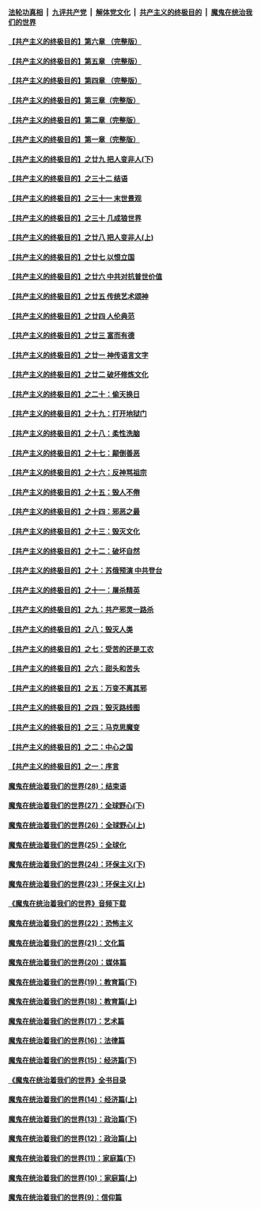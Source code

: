 ####  [法轮功真相](../../../../basic/blob/master/README.md?t=08182339) &nbsp;|&nbsp; [九评共产党](../../../../9ping.md/blob/master/README.md?t=08182339) &nbsp;|&nbsp; [解体党文化](../../../../jtdwh.md/blob/master/README.md?t=08182339)  &nbsp;|&nbsp; [共产主义的终极目的](../../../../gczydzjmd.md/blob/master/README.md?t=08182339) &nbsp;|&nbsp; [魔鬼在统治我们的世界](../../../../mgztzwmdsj.md/blob/master/README.md?t=08182339) 

#### [【共产主义的终极目的】第六章 （完整版）](../pages/nsc422/n11428913.md?t=08182339) 

#### [【共产主义的终极目的】第五章 （完整版）](../pages/nsc422/n11428912.md?t=08182339) 

#### [【共产主义的终极目的】第四章 （完整版）](../pages/nsc422/n11428907.md?t=08182339) 

#### [【共产主义的终极目的】第三章（完整版）](../pages/nsc422/n11428848.md?t=08182339) 

#### [【共产主义的终极目的】第二章（完整版）](../pages/nsc422/n11428831.md?t=08182339) 

#### [【共产主义的终极目的】第一章（完整版）](../pages/nsc422/n11417651.md?t=08182339) 

#### [【共产主义的终极目的】之廿九 把人变非人(下)](../pages/nsc422/n11344140.md?t=08182339) 

#### [【共产主义的终极目的】之三十二 结语](../pages/nsc422/n11360535.md?t=08182339) 

#### [【共产主义的终极目的】之三十一 末世景观](../pages/nsc422/n11351129.md?t=08182339) 

#### [【共产主义的终极目的】之三十 几成狼世界](../pages/nsc422/n11348280.md?t=08182339) 

#### [【共产主义的终极目的】之廿八 把人变非人(上)](../pages/nsc422/n11340492.md?t=08182339) 

#### [【共产主义的终极目的】之廿七 以恨立国](../pages/nsc422/n11336944.md?t=08182339) 

#### [【共产主义的终极目的】之廿六 中共对抗普世价值](../pages/nsc422/n11324785.md?t=08182339) 

#### [【共产主义的终极目的】之廿五 传统艺术颂神](../pages/nsc422/n11296396.md?t=08182339) 

#### [【共产主义的终极目的】之廿四 人伦典范](../pages/nsc422/n11296397.md?t=08182339) 

#### [【共产主义的终极目的】之廿三 富而有德](../pages/nsc422/n11283598.md?t=08182339) 

#### [【共产主义的终极目的】之廿一 神传语言文字](../pages/nsc422/n11263265.md?t=08182339) 

#### [【共产主义的终极目的】之廿二 破坏修炼文化](../pages/nsc422/n11245728.md?t=08182339) 

#### [【共产主义的终极目的】之二十：偷天换日](../pages/nsc422/n11238846.md?t=08182339) 

#### [【共产主义的终极目的】之十九：打开地狱门](../pages/nsc422/n11206376.md?t=08182339) 

#### [【共产主义的终极目的】之十八：柔性洗脑](../pages/nsc422/n11199994.md?t=08182339) 

#### [【共产主义的终极目的】之十七：颠倒善恶](../pages/nsc422/n11179782.md?t=08182339) 

#### [【共产主义的终极目的】之十六：反神骂祖宗](../pages/nsc422/n11166798.md?t=08182339) 

#### [【共产主义的终极目的】之十五：毁人不倦](../pages/nsc422/n11166792.md?t=08182339) 

#### [【共产主义的终极目的】之十四：邪恶之最](../pages/nsc422/n11150249.md?t=08182339) 

#### [【共产主义的终极目的】之十三：毁灭文化](../pages/nsc422/n11135227.md?t=08182339) 

#### [【共产主义的终极目的】之十二：破坏自然](../pages/nsc422/n11135214.md?t=08182339) 

#### [【共产主义的终极目的】之十：苏俄预演 中共登台](../pages/nsc422/n11118424.md?t=08182339) 

#### [【共产主义的终极目的】之十一：屠杀精英](../pages/nsc422/n11118442.md?t=08182339) 

#### [【共产主义的终极目的】之九：共产邪灵一路杀](../pages/nsc422/n11114139.md?t=08182339) 

#### [【共产主义的终极目的】之八：毁灭人类](../pages/nsc422/n11108503.md?t=08182339) 

#### [【共产主义的终极目的】之七：受苦的还是工农](../pages/nsc422/n11101809.md?t=08182339) 

#### [【共产主义的终极目的】之六：甜头和苦头](../pages/nsc422/n11096971.md?t=08182339) 

#### [【共产主义的终极目的】之五：万变不离其邪](../pages/nsc422/n11091285.md?t=08182339) 

#### [【共产主义的终极目的】之四：毁灭路线图](../pages/nsc422/n11086284.md?t=08182339) 

#### [【共产主义的终极目的】之三：马克思魔变](../pages/nsc422/n11061941.md?t=08182339) 

#### [【共产主义的终极目的】之二：中心之国](../pages/nsc422/n11047728.md?t=08182339) 

#### [【共产主义的终极目的】之一：序言](../pages/nsc422/n11086077.md?t=08182339) 

#### [魔鬼在统治着我们的世界(28)：结束语](../pages/nsc422/n10936246.md?t=08182339) 

#### [魔鬼在统治着我们的世界(27)：全球野心(下)](../pages/nsc422/n10928319.md?t=08182339) 

#### [魔鬼在统治着我们的世界(26)：全球野心(上)](../pages/nsc422/n10900318.md?t=08182339) 

#### [魔鬼在统治着我们的世界(25)：全球化](../pages/nsc422/n10788205.md?t=08182339) 

#### [魔鬼在统治着我们的世界(24)：环保主义(下)](../pages/nsc422/n10695307.md?t=08182339) 

#### [魔鬼在统治着我们的世界(23)：环保主义(上)](../pages/nsc422/n10688613.md?t=08182339) 

#### [《魔鬼在统治着我们的世界》音频下载](../pages/nsc422/n10635553.md?t=08182339) 

#### [魔鬼在统治着我们的世界(22)：恐怖主义](../pages/nsc422/n10614727.md?t=08182339) 

#### [魔鬼在统治着我们的世界(21)：文化篇](../pages/nsc422/n10597706.md?t=08182339) 

#### [魔鬼在统治着我们的世界(20)：媒体篇](../pages/nsc422/n10586579.md?t=08182339) 

#### [魔鬼在统治着我们的世界(19)：教育篇(下)](../pages/nsc422/n10564808.md?t=08182339) 

#### [魔鬼在统治着我们的世界(18)：教育篇(上)](../pages/nsc422/n10526970.md?t=08182339) 

#### [魔鬼在统治着我们的世界(17)：艺术篇](../pages/nsc422/n10499093.md?t=08182339) 

#### [魔鬼在统治着我们的世界(16)：法律篇](../pages/nsc422/n10485969.md?t=08182339) 

#### [魔鬼在统治着我们的世界(15)：经济篇(下)](../pages/nsc422/n10469975.md?t=08182339) 

#### [《魔鬼在统治着我们的世界》全书目录](../pages/nsc422/n10464261.md?t=08182339) 

#### [魔鬼在统治着我们的世界(14)：经济篇(上)](../pages/nsc422/n10457370.md?t=08182339) 

#### [魔鬼在统治着我们的世界(13)：政治篇(下)](../pages/nsc422/n10448270.md?t=08182339) 

#### [魔鬼在统治着我们的世界(12)：政治篇(上)](../pages/nsc422/n10444576.md?t=08182339) 

#### [魔鬼在统治着我们的世界(11)：家庭篇(下)](../pages/nsc422/n10440961.md?t=08182339) 

#### [魔鬼在统治着我们的世界(10)：家庭篇(上)](../pages/nsc422/n10435448.md?t=08182339) 

#### [魔鬼在统治着我们的世界(9)：信仰篇](../pages/nsc422/n10432159.md?t=08182339) 

